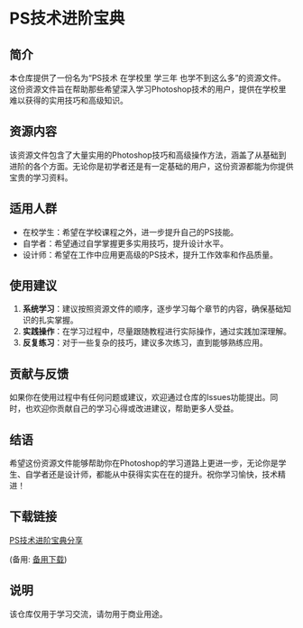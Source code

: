 # PS技术进阶宝典

## 简介
本仓库提供了一份名为“PS技术 在学校里 学三年 也学不到这么多”的资源文件。这份资源文件旨在帮助那些希望深入学习Photoshop技术的用户，提供在学校里难以获得的实用技巧和高级知识。

## 资源内容
该资源文件包含了大量实用的Photoshop技巧和高级操作方法，涵盖了从基础到进阶的各个方面。无论你是初学者还是有一定基础的用户，这份资源都能为你提供宝贵的学习资料。

## 适用人群
- 在校学生：希望在学校课程之外，进一步提升自己的PS技能。
- 自学者：希望通过自学掌握更多实用技巧，提升设计水平。
- 设计师：希望在工作中应用更高级的PS技术，提升工作效率和作品质量。

## 使用建议
1. **系统学习**：建议按照资源文件的顺序，逐步学习每个章节的内容，确保基础知识的扎实掌握。
2. **实践操作**：在学习过程中，尽量跟随教程进行实际操作，通过实践加深理解。
3. **反复练习**：对于一些复杂的技巧，建议多次练习，直到能够熟练应用。

## 贡献与反馈
如果你在使用过程中有任何问题或建议，欢迎通过仓库的Issues功能提出。同时，也欢迎你贡献自己的学习心得或改进建议，帮助更多人受益。

## 结语
希望这份资源文件能够帮助你在Photoshop的学习道路上更进一步，无论你是学生、自学者还是设计师，都能从中获得实实在在的提升。祝你学习愉快，技术精进！

## 下载链接
[PS技术进阶宝典分享](https://pan.quark.cn/s/f77580e9db5f) 

(备用: [备用下载](https://pan.baidu.com/s/170GokBOj88VlI-mFF6KXKw?pwd=1234))

## 说明

该仓库仅用于学习交流，请勿用于商业用途。
